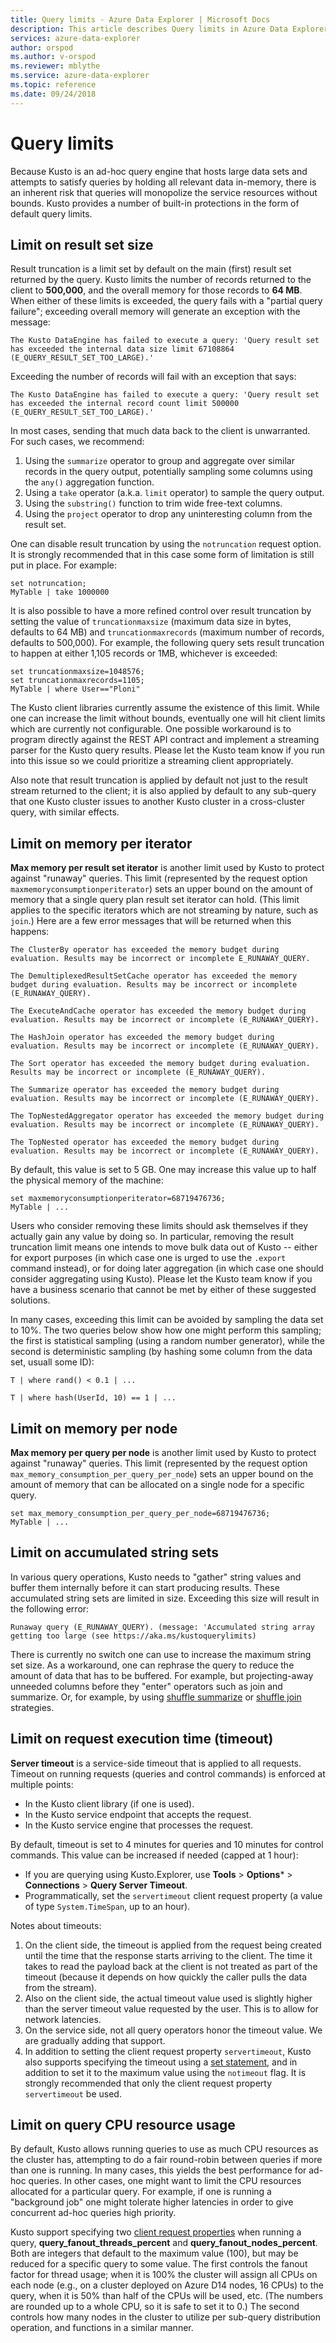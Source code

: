 ```yaml
---
title: Query limits - Azure Data Explorer | Microsoft Docs
description: This article describes Query limits in Azure Data Explorer.
services: azure-data-explorer
author: orspod
ms.author: v-orspod
ms.reviewer: mblythe
ms.service: azure-data-explorer
ms.topic: reference
ms.date: 09/24/2018
---
```

# Query limits

Because Kusto is an ad-hoc query engine that hosts large data sets and
attempts to satisfy queries by holding all relevant data in-memory,
there is an inherent risk that queries will monopolize the service
resources without bounds. Kusto provides a number of built-in protections
in the form of default query limits.

## Limit on result set size

Result truncation is a limit set by default on the main (first)
result set returned by the query. Kusto limits the number of records
returned to the client to **500,000**, and the overall memory for those
records to **64 MB**. When either of these limits is exceeded, the
query fails with a "partial query failure"; exceeding overall memory
will generate an exception with the message:

```
The Kusto DataEngine has failed to execute a query: 'Query result set has exceeded the internal data size limit 67108864 (E_QUERY_RESULT_SET_TOO_LARGE).'
```

Exceeding the number of records will fail with an exception that says:

```
The Kusto DataEngine has failed to execute a query: 'Query result set has exceeded the internal record count limit 500000 (E_QUERY_RESULT_SET_TOO_LARGE).'
```

In most cases, sending that much data back to the client is unwarranted.
For such cases, we recommend:
1. Using the `summarize` operator to group and aggregate over
   similar records in the query output, potentially sampling some
   columns using the `any()` aggregation function.
2. Using a `take` operator (a.k.a. `limit` operator) to sample the query output.
3. Using the `substring()` function to trim wide free-text columns.
4. Using the `project` operator to drop any uninteresting column
   from the result set.

One can disable result truncation by using the `notruncation` request
option. It is strongly recommended that in this case some form of
limitation is still put in place. For example:

```kusto
set notruncation;
MyTable | take 1000000
```

It is also possible to have a more refined control over result truncation
by setting the value of `truncationmaxsize` (maximum data size in bytes,
defaults to 64 MB) and `truncationmaxrecords` (maximum number of records,
defaults to 500,000). For example, the following query sets result truncation
to happen at either 1,105 records or 1MB, whichever is exceeded:

```kusto
set truncationmaxsize=1048576;
set truncationmaxrecords=1105;
MyTable | where User=="Ploni"
```

The Kusto client libraries currently assume the existence of this
limit. While one can increase the limit without bounds, eventually
one will hit client limits which are currently not configurable. 
One possible workaround is to program directly against the REST API
contract and implement a streaming parser for the Kusto query
results. Please let the Kusto team know if you run into this issue
so we could prioritize a streaming client appropriately.

Also note that result truncation is applied by default not just to the
result stream returned to the client; it is also applied by default to
any sub-query that one Kusto cluster issues to another Kusto cluster
in a cross-cluster query, with similar effects.

## Limit on memory per iterator

**Max memory per result set iterator** is another limit used by Kusto
to protect against "runaway" queries. This limit (represented by the
request option `maxmemoryconsumptionperiterator`) sets an upper bound
on the amount of memory that a single query plan result set iterator
can hold. (This limit applies to the specific iterators which are
not streaming by nature, such as `join`.) Here are a few error messages
that will be returned when this happens:

```
The ClusterBy operator has exceeded the memory budget during evaluation. Results may be incorrect or incomplete E_RUNAWAY_QUERY.

The DemultiplexedResultSetCache operator has exceeded the memory budget during evaluation. Results may be incorrect or incomplete (E_RUNAWAY_QUERY).

The ExecuteAndCache operator has exceeded the memory budget during evaluation. Results may be incorrect or incomplete (E_RUNAWAY_QUERY).

The HashJoin operator has exceeded the memory budget during evaluation. Results may be incorrect or incomplete (E_RUNAWAY_QUERY).

The Sort operator has exceeded the memory budget during evaluation. Results may be incorrect or incomplete (E_RUNAWAY_QUERY).

The Summarize operator has exceeded the memory budget during evaluation. Results may be incorrect or incomplete (E_RUNAWAY_QUERY).

The TopNestedAggregator operator has exceeded the memory budget during evaluation. Results may be incorrect or incomplete (E_RUNAWAY_QUERY).

The TopNested operator has exceeded the memory budget during evaluation. Results may be incorrect or incomplete (E_RUNAWAY_QUERY).
```

By default, this value is set to 5 GB. One may increase this
value up to half the physical memory of the machine:

```kusto
set maxmemoryconsumptionperiterator=68719476736;
MyTable | ...
```

Users who consider removing these limits should ask themselves if
they actually gain any value by doing so. In particular, removing the
result truncation limit means one intends to move bulk data out of
Kusto -- either for export purposes (in which case one is urged to
use the `.export` command instead), or for doing later aggregation
(in which case one should consider aggregating using Kusto).
Please let the Kusto team know if you have a business scenario that
cannot be met by either of these suggested solutions.  

In many cases, exceeding this limit can be avoided by sampling the
data set to 10%. The two queries below show how one might perform this
sampling; the first is statistical sampling (using a random number
generator), while the second is deterministic sampling (by hashing
some column from the data set, usuall some ID):

```kusto
T | where rand() < 0.1 | ...

T | where hash(UserId, 10) == 1 | ...
```

## Limit on memory per node

**Max memory per query per node** is another limit used by Kusto
to protect against "runaway" queries. This limit (represented by the
request option `max_memory_consumption_per_query_per_node`) sets an upper bound
on the amount of memory that can be allocated on a single node for a specific query. 


```kusto
set max_memory_consumption_per_query_per_node=68719476736;
MyTable | ...
```

## Limit on accumulated string sets

In various query operations, Kusto needs to "gather" string values and buffer
them internally before it can start producing results. These accumulated string
sets are limited in size. Exceeding this size will result in the following error:

```
Runaway query (E_RUNAWAY_QUERY). (message: 'Accumulated string array getting too large (see https://aka.ms/kustoquerylimits)
```

There is currently no switch one can use to increase the maximum string set size.
As a workaround, one can rephrase the query to reduce the amount of data that
has to be buffered. For example, but projecting-away unneeded columns before
they "enter" operators such as join and summarize. Or, for example, by using [shuffle summarize](../query/shufflesummarize.md) or [shuffle join](../query/shufflejoin.md) strategies.

## Limit on request execution time (timeout)

**Server timeout** is a service-side timeout that is applied to all requests.
Timeout on running requests (queries and control commands) is enforced at multiple
points:

* In the Kusto client library (if one is used).
* In the Kusto service endpoint that accepts the request.
* In the Kusto service engine that processes the request.

By default, timeout is set to 4 minutes for queries and 10 minutes for
control commands. This value can be increased if needed (capped
at 1 hour):

* If you are querying using Kusto.Explorer, use **Tools** &gt; **Options*** &gt;
  **Connections** &gt; **Query Server Timeout**.
* Programmatically, set the `servertimeout`
  client request property (a value of type `System.TimeSpan`, up to an hour).

Notes about timeouts:

1. On the client side, the timeout is applied from the request being created
   until the time that the response starts arriving to the client. The time it
   takes to read the payload back at the client is not treated as part of the
   timeout (because it depends on how quickly the caller pulls the data from
   the stream).
2. Also on the client side, the actual timeout value used is slightly higher
   than the server timeout value requested by the user. This is to allow for
   network latencies.
3. On the service side, not all query operators honor the timeout value.
   We are gradually adding that support.
4. In addition to setting the client request property `servertimeout`,
   Kusto also supports specifying the timeout using a [set statement](../query/setstatement.md),
   and in addition to set it to the maximum value using the `notimeout` flag.
   It is strongly recommended that only the client request property `servertimeout`
   be used.

## Limit on query CPU resource usage

By default, Kusto allows running queries to use as much CPU resources as the
cluster has, attempting to do a fair round-robin between queries if more than
one is running. In many cases, this yields the best performance for ad-hoc queries.
In other cases, one might want to limit the CPU resources allocated for a particular
query. For example, if one is running a "background job" one might tolerate higher
latencies in order to give concurrent ad-hoc queries high priority.

Kusto support specifying two [client request properties](../api/netfx/request-properties.md)
when running a query, **query_fanout_threads_percent** and **query_fanout_nodes_percent**.
Both are integers that default to the maximum value (100), but may be reduced for a
specific query to some value. The first controls the fanout factor for thread usage;
when it is 100% the cluster will assign all CPUs on each node (e.g., on a cluster
deployed on Azure D14 nodes, 16 CPUs) to the query, when it is 50% than half of the CPUs
will be used, etc. (The numbers are rounded up to a whole CPU, so it is safe to set it
to 0.) The second controls how many nodes in the cluster to utilize per sub-query distribution
operation, and functions in a similar manner.